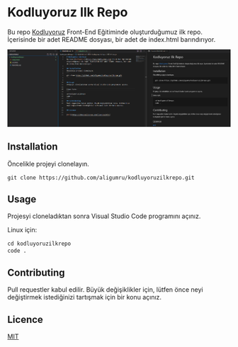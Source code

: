 # Kodluyoruz Ilk Repo
Bu repo [Kodluyoruz](https://www.kodluyoruz.org) Front-End Eğitiminde oluşturduğumuz ilk repo. İçerisinde bir adet README dosyası, bir adet de index.html barındırıyor.

![proje görseli](https://raw.githubusercontent.com/aligumru/kodluyoruzilkrepo/main/VsCode.png)

## Installation
Öncelikle projeyi clonelayın.
```
git clone https://github.com/aligumru/kodluyoruzilkrepo.git
```

## Usage
Projesyi cloneladıktan sonra Visual Studio Code programını açınız.

Linux için:
```
cd kodluyoruzilkrepo
code .
```
## Contributing
Pull requestler kabul edilir. Büyük değişiklikler için, lütfen önce neyi değiştirmek istediğinizi tartışmak için bir konu açınız.

## Licence

[MIT](https://choosealicense.com/licenses/mit/)